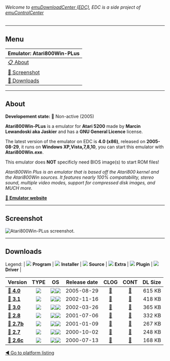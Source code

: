 ###### Welcome to [emuDownloadCenter (EDC)](https://github.com/PhoenixInteractiveNL/emuDownloadCenter/wiki/), EDC is a side project of [emuControlCenter](https://github.com/PhoenixInteractiveNL/emuControlCenter/wiki/)
***
## Menu
| **Emulator: Atari800Win-PLus** |
|:---------|
| [:clipboard: About](#about) |
| [:sunrise: Screenshot](#screenshot) |
| [:floppy_disk: Downloads](#downloads) |
***
## About
**Developement state:** :red_circle: Non-active (2005)

**Atari800Win-PLus** is a emulator for **Atari 5200** made by **Marcin Lewandoski aka Jaskier** and has a **GNU General Licence** license.

The latest version of the emulator on EDC is **4.0 (x86)**, released on **2005-08-29**, it runs on **Windows XP,Vista,7,8,10**, you can start this emulator with **Atari800Win.exe**.

This emulator does **NOT** specificly need BIOS image(s) to start ROM files!

_Atari800Win Plus is an emulator that is based off the Atari800 kernel and the Atari800Win sources. It features nearly 100% compatability, stereo sound, multiple video modes, support for compressed disk images, and MUCH more._

[:link: **Emulator website**](http://atariarea.krap.pl/PLus/index_us.htm)
***
## Screenshot
![](https://raw.githubusercontent.com/PhoenixInteractiveNL/emuDownloadCenter/master/hooks/atari800winplus/emulator_screen_01.jpg "Atari800Win-PLus screenshot.")
***
## Downloads
Legend:
| ![](https://raw.githubusercontent.com/wiki/PhoenixInteractiveNL/emuDownloadCenter/images_misc/icon_program_24.png) **Program** | 
![](https://raw.githubusercontent.com/wiki/PhoenixInteractiveNL/emuDownloadCenter/images_misc/icon_installer_24.png) **Installer** | 
![](https://raw.githubusercontent.com/wiki/PhoenixInteractiveNL/emuDownloadCenter/images_misc/icon_source_code_24.png) **Source** | 
![](https://raw.githubusercontent.com/wiki/PhoenixInteractiveNL/emuDownloadCenter/images_misc/icon_extra_24.png) **Extra** | 
![](https://raw.githubusercontent.com/wiki/PhoenixInteractiveNL/emuDownloadCenter/images_misc/icon_plugin_24.png) **Plugin** | 
![](https://raw.githubusercontent.com/wiki/PhoenixInteractiveNL/emuDownloadCenter/images_misc/icon_driver_24.png) **Driver** | 
 
| Version | TYPE | OS | Release date | CLOG | CONT | DL Size |
|:--------|:----:|:--:|:------------:|:----:|:----:|--------:|
| [:floppy_disk: **4.0**](https://github.com/PhoenixInteractiveNL/edc-repo0001/raw/master/atari800winplus/4.0.7z) | ![](https://raw.githubusercontent.com/wiki/PhoenixInteractiveNL/emuDownloadCenter/images_misc/icon_program_24.png) | ![](https://raw.githubusercontent.com/wiki/PhoenixInteractiveNL/emuDownloadCenter/images_misc/logo_windows_24.png)![](https://raw.githubusercontent.com/wiki/PhoenixInteractiveNL/emuDownloadCenter/images_misc/icon_32-bit_24.png) | 2005-08-29 | [:page_facing_up:](https://github.com/PhoenixInteractiveNL/edc-repo0001/blob/master/atari800winplus/4.0_changelog.txt) | [:mag_right:](https://github.com/PhoenixInteractiveNL/edc-repo0001/blob/master/atari800winplus/4.0_contents.txt) | 615 KB |
| [:floppy_disk: **3.1**](https://github.com/PhoenixInteractiveNL/edc-repo0001/raw/master/atari800winplus/3.1.7z) | ![](https://raw.githubusercontent.com/wiki/PhoenixInteractiveNL/emuDownloadCenter/images_misc/icon_program_24.png) | ![](https://raw.githubusercontent.com/wiki/PhoenixInteractiveNL/emuDownloadCenter/images_misc/logo_windows_24.png)![](https://raw.githubusercontent.com/wiki/PhoenixInteractiveNL/emuDownloadCenter/images_misc/icon_32-bit_24.png) | 2002-11-16 | [:page_facing_up:](https://github.com/PhoenixInteractiveNL/edc-repo0001/blob/master/atari800winplus/3.1_changelog.txt) | [:mag_right:](https://github.com/PhoenixInteractiveNL/edc-repo0001/blob/master/atari800winplus/3.1_contents.txt) | 418 KB |
| [:floppy_disk: **3.0**](https://github.com/PhoenixInteractiveNL/edc-repo0001/raw/master/atari800winplus/3.0.7z) | ![](https://raw.githubusercontent.com/wiki/PhoenixInteractiveNL/emuDownloadCenter/images_misc/icon_program_24.png) | ![](https://raw.githubusercontent.com/wiki/PhoenixInteractiveNL/emuDownloadCenter/images_misc/logo_windows_24.png)![](https://raw.githubusercontent.com/wiki/PhoenixInteractiveNL/emuDownloadCenter/images_misc/icon_32-bit_24.png) | 2002-03-26 | [:page_facing_up:](https://github.com/PhoenixInteractiveNL/edc-repo0001/blob/master/atari800winplus/3.0_changelog.txt) | [:mag_right:](https://github.com/PhoenixInteractiveNL/edc-repo0001/blob/master/atari800winplus/3.0_contents.txt) | 365 KB |
| [:floppy_disk: **2.8**](https://github.com/PhoenixInteractiveNL/edc-repo0001/raw/master/atari800winplus/2.8.7z) | ![](https://raw.githubusercontent.com/wiki/PhoenixInteractiveNL/emuDownloadCenter/images_misc/icon_program_24.png) | ![](https://raw.githubusercontent.com/wiki/PhoenixInteractiveNL/emuDownloadCenter/images_misc/logo_windows_24.png)![](https://raw.githubusercontent.com/wiki/PhoenixInteractiveNL/emuDownloadCenter/images_misc/icon_32-bit_24.png) | 2001-07-06 | [:page_facing_up:](https://github.com/PhoenixInteractiveNL/edc-repo0001/blob/master/atari800winplus/2.8_changelog.txt) | [:mag_right:](https://github.com/PhoenixInteractiveNL/edc-repo0001/blob/master/atari800winplus/2.8_contents.txt) | 332 KB |
| [:floppy_disk: **2.7b**](https://github.com/PhoenixInteractiveNL/edc-repo0001/raw/master/atari800winplus/2.7b.7z) | ![](https://raw.githubusercontent.com/wiki/PhoenixInteractiveNL/emuDownloadCenter/images_misc/icon_program_24.png) | ![](https://raw.githubusercontent.com/wiki/PhoenixInteractiveNL/emuDownloadCenter/images_misc/logo_windows_24.png)![](https://raw.githubusercontent.com/wiki/PhoenixInteractiveNL/emuDownloadCenter/images_misc/icon_32-bit_24.png) | 2001-01-09 | [:page_facing_up:](https://github.com/PhoenixInteractiveNL/edc-repo0001/blob/master/atari800winplus/2.7b_changelog.txt) | [:mag_right:](https://github.com/PhoenixInteractiveNL/edc-repo0001/blob/master/atari800winplus/2.7b_contents.txt) | 267 KB |
| [:floppy_disk: **2.7**](https://github.com/PhoenixInteractiveNL/edc-repo0001/raw/master/atari800winplus/2.7.7z) | ![](https://raw.githubusercontent.com/wiki/PhoenixInteractiveNL/emuDownloadCenter/images_misc/icon_program_24.png) | ![](https://raw.githubusercontent.com/wiki/PhoenixInteractiveNL/emuDownloadCenter/images_misc/logo_windows_24.png)![](https://raw.githubusercontent.com/wiki/PhoenixInteractiveNL/emuDownloadCenter/images_misc/icon_32-bit_24.png) | 2000-10-02 | [:page_facing_up:](https://github.com/PhoenixInteractiveNL/edc-repo0001/blob/master/atari800winplus/2.7_changelog.txt) | [:mag_right:](https://github.com/PhoenixInteractiveNL/edc-repo0001/blob/master/atari800winplus/2.7_contents.txt) | 248 KB |
| [:floppy_disk: **2.6c**](https://github.com/PhoenixInteractiveNL/edc-repo0001/raw/master/atari800winplus/2.6c.7z) | ![](https://raw.githubusercontent.com/wiki/PhoenixInteractiveNL/emuDownloadCenter/images_misc/icon_program_24.png) | ![](https://raw.githubusercontent.com/wiki/PhoenixInteractiveNL/emuDownloadCenter/images_misc/logo_windows_24.png)![](https://raw.githubusercontent.com/wiki/PhoenixInteractiveNL/emuDownloadCenter/images_misc/icon_32-bit_24.png) | 2000-07-13 | [:page_facing_up:](https://github.com/PhoenixInteractiveNL/edc-repo0001/blob/master/atari800winplus/2.6c_changelog.txt) | [:mag_right:](https://github.com/PhoenixInteractiveNL/edc-repo0001/blob/master/atari800winplus/2.6c_contents.txt) | 168 KB |

[:arrow_backward: Go to platform listing](https://github.com/PhoenixInteractiveNL/emuDownloadCenter/wiki/EDC-Platform-List)
